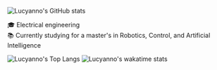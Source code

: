 ![Lucyanno's GitHub stats](https://github-readme-stats.vercel.app/api?username=lucyannofrota&rank_icon=github&PAT_1&show_icons=true&include_all_commits=true&hide=stars&theme=transparent)

:mortar_board: Electrical engineering \
:books: Currently studying for a master's in Robotics, Control, and Artificial Intelligence


![Lucyanno's Top Langs](https://github-readme-stats.vercel.app/api/top-langs/?username=lucyannofrota\&layout=donut&theme=transparent)
![Lucyanno's wakatime stats](https://github-readme-stats.vercel.app/api/wakatime?username=lucyannofrota&layout=compact&theme=transparent)



<!--
**lucyannofrota/lucyannofrota** is a ✨ _special_ ✨ repository because its `README.md` (this file) appears on your GitHub profile.

Here are some ideas to get you started:

- 🔭 I’m currently working on ...
- 🌱 I’m currently learning ...
- 👯 I’m looking to collaborate on ...
- 🤔 I’m looking for help with ...
- 💬 Ask me about ...
- 📫 How to reach me: ...
- 😄 Pronouns: ...
- ⚡ Fun fact: ...
-->
